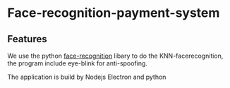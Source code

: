 # Face-recognition-payment-system

## Features

We use the python [face-recognition](https://github.com/ageitgey/face_recognition) libary to do the KNN-facerecognition, the program include eye-blink for anti-spoofing.

The application is build by Nodejs Electron and python
